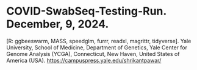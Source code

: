 # COVID-SwabSeq-Testing-Run. December, 9, 2024.
[R: ggbeeswarm, MASS, speedglm, furrr, readxl, magrittr, tidyverse].
Yale University, School of Medicine, Department of Genetics, Yale Center for Genome Analysis (YCGA), Connecticut,  New Haven, United States of America (USA).
https://campuspress.yale.edu/shrikantpawar/
